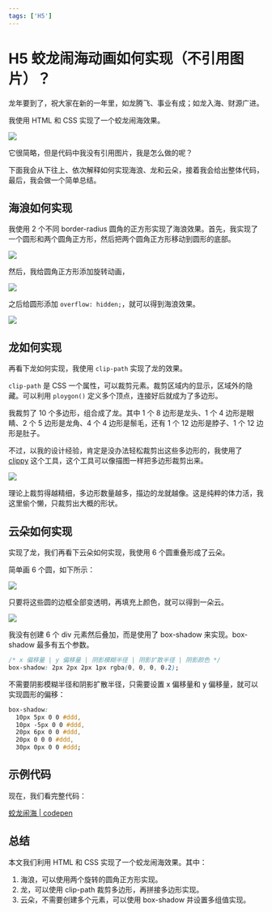 ```yaml
---
tags: ['H5']
---
```


# H5 蛟龙闹海动画如何实现（不引用图片）？

龙年要到了，祝大家在新的一年里，如龙腾飞、事业有成；如龙入海、财源广进。

我使用 HTML 和 CSS 实现了一个蛟龙闹海效果。

![](./img/dragon-troubles-the-sea.gif)

它很简略，但是代码中我没有引用图片，我是怎么做的呢？

下面我会从下往上、依次解释如何实现海浪、龙和云朵，接着我会给出整体代码，最后，我会做一个简单总结。

## 海浪如何实现

我使用 2 个不同 border-radius 圆角的正方形实现了海浪效果。首先，我实现了一个圆形和两个圆角正方形，然后把两个圆角正方形移动到圆形的底部。

![](./img/sea.png)

然后，我给圆角正方形添加旋转动画，

![](./img/sea.gif)

之后给圆形添加 `overflow: hidden;`，就可以得到海浪效果。

![](./img/wave.gif)

## 龙如何实现

再看下龙如何实现，我使用 `clip-path` 实现了龙的效果。

`clip-path` 是 CSS 一个属性，可以裁剪元素。裁剪区域内的显示，区域外的隐藏。可以利用 `ploygon()` 定义多个顶点，连接好后就成为了多边形。

我裁剪了 10 个多边形，组合成了龙。其中 1 个 8 边形是龙头、1 个 4 边形是眼睛、2 个 5 边形是龙角、4 个 4 边形是鬃毛，还有 1 个 12 边形是脖子、1 个 12 边形是肚子。

不过，以我的设计经验，肯定是没办法轻松裁剪出这些多边形的，我使用了 [clippy](https://www.jiangweishan.com/tool/clippy/) 这个工具，这个工具可以像描图一样把多边形裁剪出来。

![](./img/clippy-dragon.jpg)

理论上裁剪得越精细，多边形数量越多，描边的龙就越像。这是纯粹的体力活，我这里偷个懒，只裁剪出大概的形状。

## 云朵如何实现

实现了龙，我们再看下云朵如何实现，我使用 6 个圆重叠形成了云朵。

简单画 6 个圆，如下所示：

![](./img/cloud-border.png)

只要将这些圆的边框全部变透明，再填充上颜色，就可以得到一朵云。

![](./img/cloud-fill.png)

我没有创建 6 个 div 元素然后叠加，而是使用了 box-shadow 来实现。box-shadow 最多有五个参数。

```css
/* x 偏移量 | y 偏移量 | 阴影模糊半径 | 阴影扩散半径 | 阴影颜色 */
box-shadow: 2px 2px 2px 1px rgba(0, 0, 0, 0.2);
```

不需要阴影模糊半径和阴影扩散半径，只需要设置 x 偏移量和 y 偏移量，就可以实现圆形的偏移：

```css
box-shadow:
  10px 5px 0 0 #ddd,
  10px -5px 0 0 #ddd,
  20px 6px 0 0 #ddd,
  20px 0 0 0 #ddd,
  30px 0px 0 0 #ddd;
```

## 示例代码

现在，我们看完整代码：

[蛟龙闹海 | codepen](https://codepen.io/lijunlin2022/pen/abQewmE)

## 总结

本文我们利用 HTML 和 CSS 实现了一个蛟龙闹海效果。其中：

1.  海浪，可以使用两个旋转的圆角正方形实现。
2.  龙，可以使用 clip-path 裁剪多边形，再拼接多边形实现。
3.  云朵，不需要创建多个元素，可以使用 box-shadow 并设置多组值实现。
